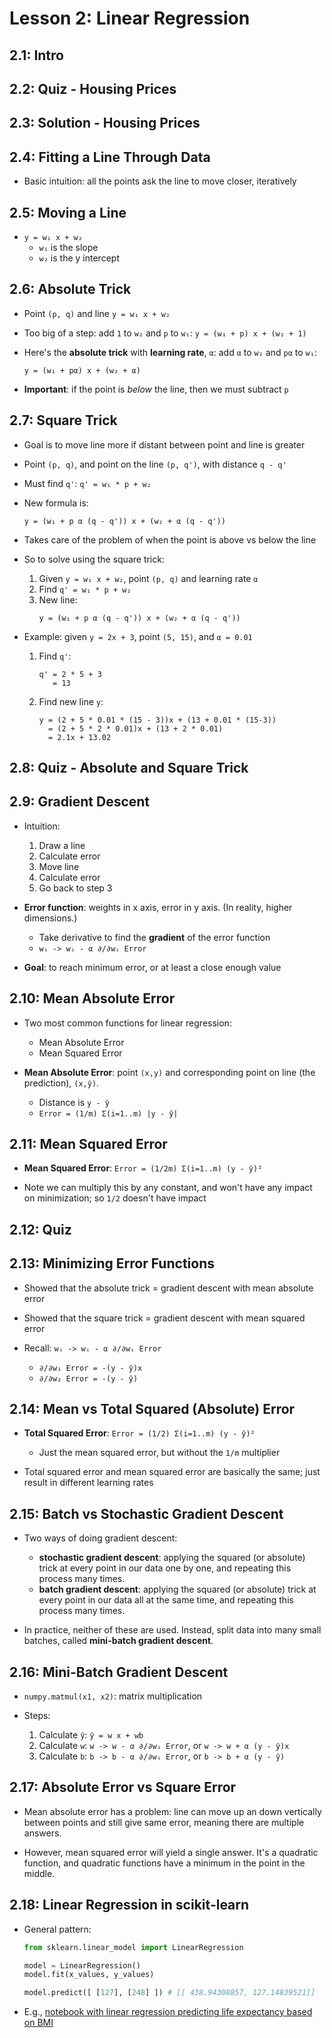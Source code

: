 # Lesson 2: Linear Regression

## 2.1: Intro

## 2.2: Quiz - Housing Prices

## 2.3: Solution - Housing Prices

## 2.4: Fitting a Line Through Data

* Basic intuition: all the points ask the line to move closer, iteratively

## 2.5: Moving a Line

* `y = w₁ x + w₂`
    - `w₁` is the slope
    - `w₂` is the y intercept

## 2.6: Absolute Trick

* Point `(p, q)` and line `y = w₁ x + w₂`

* Too big of a step: add `1` to `w₂` and `p` to `w₁`: `y = (w₁ + p) x + (w₂ + 1)`

* Here's the **absolute trick** with **learning rate**, `α`: add `α` to `w₂` and `pα` to `w₁`:
    ```
    y = (w₁ + pα) x + (w₂ + α)
    ```
* **Important**: if the point is *below* the line, then we must subtract `p`

## 2.7: Square Trick

* Goal is to move line more if distant between point and line is greater

* Point `(p, q)`, and point on the line `(p, q')`, with distance `q - q'`

* Must find `q'`: `q' = w₁ * p + w₂`

* New formula is:
    ```
    y = (w₁ + p α (q - q')) x + (w₂ + α (q - q'))
    ```

* Takes care of the problem of when the point is above vs below the line

* So to solve using the square trick:
    1. Given `y = w₁ x + w₂`, point `(p, q)` and learning rate `α`
    2. Find `q' = w₁ * p + w₂`
    3. New line:
        ```
        y = (w₁ + p α (q - q')) x + (w₂ + α (q - q'))
        ```

* Example: given `y = 2x + 3`, point `(5, 15)`, and `α = 0.01`
    1. Find `q'`:
        ```
        q' = 2 * 5 + 3
           = 13
        ```
    2. Find new line `y`:
        ```
        y = (2 + 5 * 0.01 * (15 - 3))x + (13 + 0.01 * (15-3))
          = (2 + 5 * 2 * 0.01)x + (13 + 2 * 0.01)
          = 2.1x + 13.02
        ```

## 2.8: Quiz - Absolute and Square Trick

## 2.9: Gradient Descent

* Intuition:
    1. Draw a line
    2. Calculate error
    3. Move line
    4. Calculate error
    5. Go back to step 3

* **Error function**: weights in x axis, error in y axis. (In reality, higher dimensions.)
    - Take derivative to find the **gradient** of the error function
    - `wᵢ -> wᵢ - α ∂/∂wᵢ Error`

* **Goal**: to reach minimum error, or at least a close enough value

## 2.10: Mean Absolute Error

* Two most common functions for linear regression:
    * Mean Absolute Error
    * Mean Squared Error

* **Mean Absolute Error**: point `(x,y)` and corresponding point on line (the prediction), `(x,ŷ)`.
    - Distance is `y - ŷ`
    - `Error = (1/m) Σ(i=1..m) |y - ŷ|`

## 2.11: Mean Squared Error

* **Mean Squared Error**: `Error = (1/2m) Σ(i=1..m) (y - ŷ)²`

* Note we can multiply this by any constant, and won't have any impact on minimization; so `1/2` doesn't have impact

## 2.12: Quiz

## 2.13: Minimizing Error Functions

* Showed that the absolute trick = gradient descent with mean absolute error

* Showed that the square trick = gradient descent with mean squared error

* Recall: `wᵢ -> wᵢ - α ∂/∂wᵢ Error`
    - `∂/∂w₁ Error = -(y - ŷ)x`
    - `∂/∂w₂ Error = -(y - ŷ)`

## 2.14: Mean vs Total Squared (Absolute) Error

* **Total Squared Error**: `Error = (1/2) Σ(i=1..m) (y - ŷ)²`
    * Just the mean squared error, but without the `1/m` multiplier

* Total squared error and mean squared error are basically the same; just result in different learning rates

## 2.15: Batch vs Stochastic Gradient Descent

* Two ways of doing gradient descent:
    * **stochastic gradient descent**: applying the squared (or absolute) trick at every point in our data one by one, and repeating this process many times.
    * **batch gradient descent**: applying the squared (or absolute) trick at every point in our data all at the same time, and repeating this process many times.

* In practice, neither of these are used. Instead, split data into many small batches, called **mini-batch gradient descent**.

## 2.16: Mini-Batch Gradient Descent

* `numpy.matmul(x1, x2)`: matrix multiplication

* Steps:
    1. Calculate `ŷ`: `ŷ = w x + wb`
    1. Calculate `w`: `w -> w - α ∂/∂wᵢ Error`, or `w -> w + α (y - ŷ)x`
    1. Calculate `b`: `b -> b - α ∂/∂wᵢ Error`, or `b -> b + α (y - ŷ)`

## 2.17: Absolute Error vs Square Error

* Mean absolute error has a problem: line can move up an down vertically between points and still give same error, meaning there are multiple answers.

* However, mean squared error will yield a single answer. It's a quadratic function, and quadratic functions have a minimum in the point in the middle.

## 2.18: Linear Regression in scikit-learn

* General pattern:
    ```python
    from sklearn.linear_model import LinearRegression

    model = LinearRegression()
    model.fit(x_values, y_values)

    model.predict([ [127], [248] ]) # [[ 438.94308857, 127.14839521]]
    ```

* E.g., [notebook with linear regression predicting life expectancy based on BMI](bmi-and-life-expectancy.ipynb)
